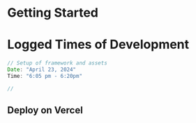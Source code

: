 
# Getting Started


# Logged Times of Development

``` javascript
// Setup of framework and assets
Date: "April 23, 2024"
Time: "6:05 pm - 6:20pm"

//
```

## 


## Deploy on Vercel
